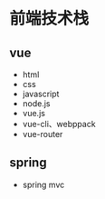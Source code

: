 # 前端技术栈

## vue
- html
- css
- javascript
- node.js
- vue.js
- vue-cli、webppack
- vue-router

## spring
- spring mvc
